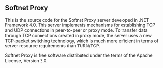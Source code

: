 ## Softnet Proxy

This is the source code for the Softnet Proxy server developed in .NET Framework 4.0. This server implements mechanisms for establishing TCP and UDP connections in peer-to-peer or proxy mode. To transfer data through TCP connections created in proxy mode, the server uses a new TCP-packet switching technology, which is much more efficient in terms of server resource requirements than TURN/TCP.  

Softnet Proxy is free software distributed under the terms of the Apache License, Version 2.0.
